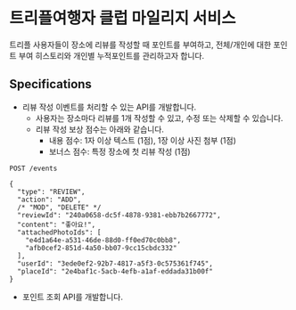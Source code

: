 # 트리플여행자 클럽 마일리지 서비스

트리플 사용자들이 장소에 리뷰를 작성할 때 포인트를 부여하고, 전체/개인에 대한 포인트 부여 히스토리와 개인별 누적포인트를 관리하고자 합니다.

## Specifications

- 리뷰 작성 이벤트를 처리할 수 있는 API를 개발합니다.
    - 사용자는 장소마다 리뷰를 1개 작성할 수 있고, 수정 또는 삭제할 수 있습니다.
    - 리뷰 작성 보상 점수는 아래와 같습니다.
        - 내용 점수: 1자 이상 텍스트 (1점), 1장 이상 사진 첨부 (1점)
        - 보너스 점수: 특정 장소에 첫 리뷰 작성 (1점)

```http request
POST /events

{
  "type": "REVIEW",
  "action": "ADD",
  /* "MOD", "DELETE" */
  "reviewId": "240a0658-dc5f-4878-9381-ebb7b2667772",
  "content": "좋아요!",
  "attachedPhotoIds": [
    "e4d1a64e-a531-46de-88d0-ff0ed70c0bb8",
    "afb0cef2-851d-4a50-bb07-9cc15cbdc332"
  ],
  "userId": "3ede0ef2-92b7-4817-a5f3-0c575361f745",
  "placeId": "2e4baf1c-5acb-4efb-a1af-eddada31b00f"
}
```

- 포인트 조회 API를 개발합니다.
